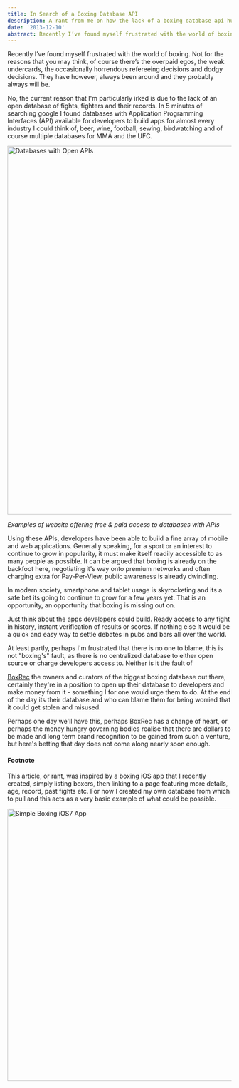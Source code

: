 ```yaml
---
title: In Search of a Boxing Database API
description: A rant from me on how the lack of a boxing database api hurts boxing 
date: '2013-12-10'
abstract: Recently I’ve found myself frustrated with the world of boxing. Not for the reasons that you may think, of course there’s the overpaid egos, the weak undercards, the occasionally horrendous refereeing decisions and dodgy decisions. They have however, always been around and they probably always will be...
---
```


Recently I’ve found myself frustrated with the world of boxing. Not for the reasons that you may think, of course there’s the overpaid egos, the weak undercards, the occasionally horrendous refereeing decisions and dodgy decisions. They have however, always been around and they probably always will be.

No, the current reason that I'm particularly irked is due to the lack of an open database of fights, fighters and their records. In 5 minutes of searching google I found databases with Application Programming Interfaces (API) available for developers to build apps for almost every industry I could think of, beer, wine, football, sewing, birdwatching and of course multiple databases for MMA and the UFC.

<div class='left'>
	<img src="/assets/images/posts/different-apis.png" alt="Databases with Open APIs"
		title="Databases with Open APIs" width="1000" height="827" />
</div>

_Examples of website offering free &amp; paid access to databases with APIs_

Using these APIs, developers have been able to build a fine array of mobile and web applications. Generally speaking, for a sport or an interest to continue to grow in popularity, it must make itself readily accessible to as many people as possible. It can be argued that boxing is already on the backfoot here, negotiating it's way onto premium networks and often charging extra for Pay-Per-View, public awareness is already dwindling.

In modern society, smartphone and tablet usage is skyrocketing and its a safe bet its going to continue to grow for a few years yet. That is an opportunity, an opportunity that boxing is missing out on.

Just think about the apps developers could build. Ready access to any fight in history, instant verification of results or scores. If nothing else it would be a quick and easy way to settle debates in pubs and bars all over the world. 

At least partly, perhaps I'm frustrated that there is no one to blame, this is not "boxing's" fault, as there is no centralized database to either open source or charge developers access to. Neither is it the fault of 

[BoxRec](http://boxrec.com) the owners and curators of the biggest boxing database out there, certainly they're in a position to open up their database to developers and make money from it - something I for one would urge them to do. At the end of the day its their database and who can blame them for being worried that it could get stolen and misused. 

Perhaps one day we'll have this, perhaps BoxRec has a change of heart, or perhaps the money hungry governing bodies realise that there are dollars to be made and long term brand recognition to be gained from such a venture, but here's betting that day does not come along nearly soon enough. 

#### Footnote

This article, or rant, was inspired by a boxing iOS app that I recently created, simply listing boxers, then linking to a page featuring more details, age, record, past fights etc. For now I created my own database from which to pull and this acts as a very basic example of what could be possible.

<div class='left'>
	<img src="/assets/images/posts/simple-boxing-app.png" alt="Simple Boxing iOS7 App"
		title="Simple Boxing iOS7 App" width="671" height="611" class='centred' />
</div>
